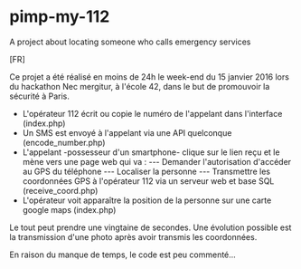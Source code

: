 # pimp-my-112
A project about locating someone who calls emergency services

[FR]

Ce projet a été réalisé en moins de 24h le week-end du 15 janvier 2016 lors du hackathon Nec mergitur, à l'école 42, dans le but de promouvoir la sécurité à Paris.

- L'opérateur 112 écrit ou copie le numéro de l'appelant dans l'interface (index.php)
- Un SMS est envoyé à l'appelant via une API quelconque (encode_number.php)
- L'appelant -possesseur d'un smartphone- clique sur le lien reçu et le mène vers une page web qui va :
--- Demander l'autorisation d'accéder au GPS du téléphone
--- Localiser la personne
--- Transmettre les coordonnées GPS à l'opérateur 112 via un serveur web et base SQL (receive_coord.php)
- L'opérateur voit apparaître la position de la personne sur une carte google maps (index.php)

Le tout peut prendre une vingtaine de secondes. Une évolution possible est la transmission d'une photo après avoir transmis les coordonnées.

En raison du manque de temps, le code est peu commenté...
